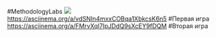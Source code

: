 #MethodologyLabs
<a href="https://codeclimate.com/github/LordFoggy/MethodologyLabs/maintainability"><img src="https://api.codeclimate.com/v1/badges/3bf8de86b391480a0363/maintainability" /></a>
https://asciinema.org/a/vdSNIn4mxxCOBqa1XbkcsK6n5 #Первая игра
https://asciinema.org/a/FMrvXql7IpJDdQ9sXcEY9fDQM #Вторая игра
